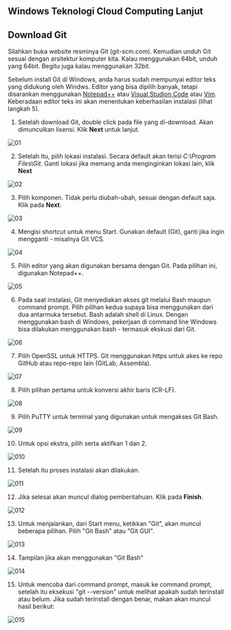 ## Windows Teknologi Cloud Computing Lanjut

## Download Git
Silahkan buka website resminya Git (git-scm.com). Kemudian unduh Git sesuai dengan arsitektur komputer kita. 
Kalau menggunakan 64bit, unduh yang 64bit. Begitu juga kalau menggunakan 32bit.

Sebelum install Git di Windows, anda harus sudah mempunyai editor teks yang didukung oleh Windws. Editor yang bisa dipilih 
banyak, tetapi disarankan menggunakan [Notepad++](https://notepad-plus-plus.org/) atau 
[Visual Studion Code](https://code.visualstudio.com/) atau [Vim](https://www.vim.org/). 
Keberadaan editor teks ini akan menentukan keberhasilan instalasi (lihat langkah 5).

1. Setelah download Git, double click pada file yang di-download. Akan dimunculkan lisensi. Klik **Next** untuk lanjut.

![01](images/install/01.jpg)

2. Setelah itu, pilih lokasi instalasi. Secara default akan terisi *C:\Program Files\Git*. Ganti lokasi jika memang anda menginginkan lokasi lain, klik **Next**

![02](images/install/02.jpg)

3. Pilih komponen. Tidak perlu diubah-ubah, sesuai dengan default saja. Klik pada **Next**.

![03](images/install/03.jpg)

4. Mengisi shortcut untuk menu Start. Gunakan default (Git), ganti jika ingin mengganti - misalnya Git VCS.

![04](images/install/04.jpg)

5. Pilih editor yang akan digunakan bersama dengan Git. Pada pilihan ini, digunakan Notepad++.

![05](images/install/05.jpg)

6. Pada saat instalasi, Git menyediakan akses git melalui Bash maupun command prompt. Pilih pilihan kedua supaya bisa menggunakan dari dua antarmuka tersebut. Bash adalah shell di Linux. Dengan menggunakan bash di Windows, pekerjaan di command line Windows bisa dilakukan menggunakan bash - termasuk ekskusi dari Git.

![06](images/install/06.jpg)

7. Pilih OpenSSL untuk HTTPS. Git menggunakan https untuk akes ke repo GitHub atau repo-repo lain (GitLab, Assembla).

![07](images/install/07.jpg)

8. Pilih pilihan pertama untuk konversi akhir baris (CR-LF).

![08](images/install/08.jpg)

9. Pilih PuTTY untuk terminal yang digunakan untuk mengakses Git Bash.

![09](images/install/09.jpg)

10. Untuk opsi ekstra, pilih serta aktifkan 1 dan 2.

![010](images/install/10.jpg)

11. Setelah itu proses instalasi akan dilakukan.

![011](images/install/11.jpg)

12. Jika selesai akan muncul dialog pemberitahuan. Klik pada **Finish**.

![012](images/install/12.jpg)

13. Untuk menjalankan, dari Start menu, ketikkan "Git", akan muncul beberapa pilihan. Pilih "Git Bash" atau "Git GUI".
 
![013](images/install/13.jpg)

14. Tampilan jika akan menggunakan "Git Bash"

![014](images/install/14.jpg)

15. Untuk mencoba dari command prompt, masuk ke command prompt, setelah itu eksekusi "git --version" untuk melihat apakah sudah terinstall atau belum. Jika sudah terinstall dengan benar, makan akan muncul hasil berikut:

![015](images/install/15.jpg)
